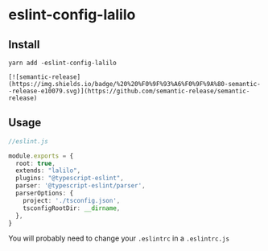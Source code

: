 # eslint-config-lalilo

## Install

```
yarn add -eslint-config-lalilo

[![semantic-release](https://img.shields.io/badge/%20%20%F0%9F%93%A6%F0%9F%9A%80-semantic--release-e10079.svg)](https://github.com/semantic-release/semantic-release)

```

## Usage


```ts
//eslint.js

module.exports = {
  root: true,
  extends: "lalilo",
  plugins: "@typescript-eslint",
  parser: '@typescript-eslint/parser',
  parserOptions: {
    project: './tsconfig.json',
    tsconfigRootDir: __dirname,
  },
}
```

You will probably need to change your `.eslintrc` in a `.eslintrc.js`
